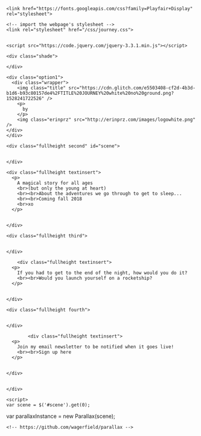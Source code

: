 ---
---


<!DOCTYPE html>
<html lang="en">
  <head>
    <title>Journey to the end of the night by Erin Przekop</title>
    <meta charset="utf-8">
    <meta http-equiv="X-UA-Compatible" content="IE=edge">
    <meta name="viewport" content="width=device-width">
    
    <link href="https://fonts.googleapis.com/css?family=Playfair+Display" rel="stylesheet">
    
    <!-- import the webpage's stylesheet -->
    <link rel="stylesheet" href="/css/journey.css">
    
    
    <script src="https://code.jquery.com/jquery-3.3.1.min.js"></script>
<script src="https://cdnjs.cloudflare.com/ajax/libs/parallax/3.1.0/parallax.min.js"></script>    
    
    
    
  </head>  
  <body>
    <div class="mobilewrapper">
      
    
    <div class="shade">
      
    </div>
    
    <div class="option1">
      <div class="wrapper">
        <img class="title" src="https://cdn.glitch.com/e5503408-cf2d-4b3d-b1d6-b93c80157de4%2FTITLE%20JOURNEY%20white%20no%20ground.png?1528241722526" />
        <p>
          by
        </p>
        <img class="erinprz" src="http://erinprz.com/images/logowhite.png" />
    </div>
    </div>
    
    <div class="fullheight second" id="scene">
      
      
    </div>
    
    <div class="fullheight textinsert">
      <p>
        A magical story for all ages
        <br>(but only the young at heart)
        <br><br>About the adventures we go through to get to sleep...
        <br><br>Coming fall 2018
        <br>xo
      </p>
      
      
    </div>
    
    <div class="fullheight third">
      
      
    </div>
    
        <div class="fullheight textinsert">
      <p>
        If you had to get to the end of the night, how would you do it?
        <br><br>Would you launch yourself on a rocketship?
      </p>
      
      
    </div>
    
    <div class="fullheight fourth">
      
      
    </div>
    
            <div class="fullheight textinsert">
      <p>
        Join my email newsletter to be notified when it goes live!
        <br><br>Sign up here
      </p>
      
      
    </div>
    

    </div>
    
    <script>
    var scene = $('#scene').get(0);
var parallaxInstance = new Parallax(scene);
    </script>
    
    <!-- https://github.com/wagerfield/parallax -->
    
  </body>
</html>
